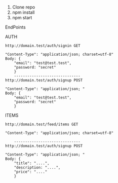 1. Clone repo
2. npm install
3. npm start



EndPoints

AUTH
   
    http://domain.test/auth/signin GET
    
    "Content-Type": "application/json; charset=utf-8"
    Body: {
        "email": "test@test.test",
        "password: "secret"
        }
        ------------------------------
    http://domain.test/auth/signup POST
            
    "Content-Type": "application/json; "
    Body: {
        "email": "test@test.test",
        "password: "secret"
        }


ITEMS    
   
    http://domain.test/feed/items GET

    "Content-Type": "application/json; charset=utf-8"
 
        ------------------------------
    http://domain.test/auth/signup POST
            
    "Content-Type": "application/json; "
    Body: {
        "title": "....",
        "description: "....",
        "price": "...."
        }
